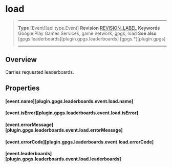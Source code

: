 # load

> --------------------- ------------------------------------------------------------------------------------------
> __Type__              [Event][api.type.Event]
> __Revision__          [REVISION_LABEL](REVISION_URL)
> __Keywords__          Google Play Games Services, game network, gpgs, load
> __See also__          [gpgs.leaderboards][plugin.gpgs.leaderboards]
>                       [gpgs.*][plugin.gpgs]
> --------------------- ------------------------------------------------------------------------------------------

## Overview

Carries requested leaderboards.

## Properties

#### [event.name][plugin.gpgs.leaderboards.event.load.name]

#### [event.isError][plugin.gpgs.leaderboards.event.load.isError]

#### [event.errorMessage][plugin.gpgs.leaderboards.event.load.errorMessage]

#### [event.errorCode][plugin.gpgs.leaderboards.event.load.errorCode]

#### [event.leaderboards][plugin.gpgs.leaderboards.event.load.leaderboards]